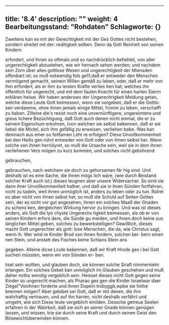 
---
title: '8.4'
description: ""
weight: 4
Bearbeitungsstand: "Rohdaten"
Schlagworte: {}
---
<!-- Seite 344 -->

Zweitens kan es mit der Gerechtigkeit mit der Ges Gottes nicht bestehen, sondern streitet mit der: reditigkeit selben. Denn da Gott Reinheit von seinen Kindern

erfordert, und ihnen so oftmals und so nachdrücklich befiehlet, von aller ungerechtigkeit abzustehen, wie wir hernach sehen werden; und nachdem sein Zorn über alles gottlose Wesen und ungerechtigkeit der Miensden offenbart ist; so muß notwendig fols ge11,daß er entweder den Menschen vermögend gemacht, seinein Willen gemäß zu leben, oder, daß er mehr von ihm erfordert, als er ihm zu leisten Kräfte verlies hen hat; welches ihn öffentlich für ungerecht, und mit dem faulen Knecht für einen harten Sierrn erklären heisst. Wir haben anderswo der Ungerechrigkeit Meldung getan, welche diese Leute Gott beimessen, wenn sie vorgeben, daß er die Gottlo: sen verdamme, ohne ihnen jemals einige Mittel, fronim zu leben, verschafft zu haben. Zilleine die's resist noch eine unvernünftigere, ungereimtere und greus lichere Bezüchtigung, daß Gott auch denen nicht einmal, die er zu seinem Eigenchum erkohren, (von welchen sie selbst bekennen, daß er sie liebe) die Mictel, sich ihm gefällig zu erweisen, verliehen babe. Was kan demnach aus einer so feitfamen Leht re erfolgen? Diese Unvollkommenheit bei den Heilis gen rührt entweder von Gott oder von ihnen selbst her. Wenn solche von ihnen herrülyret, so muß die Ursache sein, weil sie in dem ihnen verliehenen Vers mögen zu kurz kommen, und solches nicht gebührend

gebrauchen,




<!-- Seite 345 -->

gebrauchen, nach welchem sie doch zu gehorsamen fär hig sind. Und deshalb ist es eine Sache, die ihnen mögs lich wäre, (wie durch Beistand solcher Kraft auch ist;) dieses leugnen aber unsere Widersacher. So sind sie dann ihrer Unvollkommenlieit halber, und daß sie in ihren Sünden fortfahren, nicht zu tadeln, weil ihnen unmöglich ist, anders zu leben oder zu tun. Rúlret es aber nicht von ihnen selbst her, so muß die Schuld auf Seiten Gottes sein, der es nicht vor gut angesehen, ihnen ein solches Maaß der Gnaden zu schens ken, dergleichen Wirkung hervor zu bringen. Und was ist dieses anders, als Gott die lyó chyste Ungerechs tigkeit beimessen, als ob er von seinen Kindern erfors dere, die Sünde gu meiden, und ihnen doch keine zus länglichen Mittel geben, solches zu bewerkstelligen? Gewißlich, dieses macht Gott ungerechter als gott: lose Menschen, die da, wie Christus sagt, wenn ih. Wer wird re Kinder Brod von ihnen fordern, solchen kei- bern einen nen Stein, und anstatt des Fisches keine Schlans Stein ans

gegeben. Alleine dicse Lcute bekennen, daß wir Kraft Hrode ges i bei Gott sucheri müssten, wenn wir von Sünden er- ben.

liset sein wollten, und glauben doch, sie können solche Siraft nimmerniehr erlangen. Ein solches Gebet kan unmöglich im Glauben geschehen und muß daher noths wendig vergeblich sein. Heisset dieses nicht Gott gegen seine Kinder so ungerecht machen, als Pharao ges gen die Kinder Israelwar daer Ziegel"Vonihnen forderte und ihnen Dopein trobyggb,wpbe sie folihe brennen mögen? Aber gelobet sei Gott, daß er mit denen, die ihm wahrhaftig vertrauen, und auf ihn harren, nicht deshalb verfährt und umgeht, wie sich Diese leute vergeblich einilden. Dessche getreue Seelen erfahren in der Walırbeit, daß sie sich an seiner Gnade können genügen lassen, und wissen, trie sie durch seine Kraft und durch seinen Geist den Bösewichtüberwinden können.

